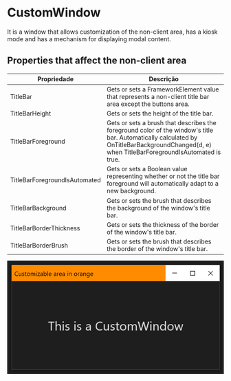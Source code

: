 ﻿# CustomWindow
It is a window that allows customization of the non-client area, has a kiosk mode and has a mechanism for displaying modal content.

## Properties that affect the non-client area


Propriedade | Descrição  
---- | ----
TitleBar | Gets or sets a FrameworkElement value that represents a non-client title bar area except the buttons area.
TitleBarHeight | Gets or sets the height of the title bar.
TitleBarForeground | Gets or sets a brush that describes the foreground color of the window's title bar. Automatically calculated by OnTitleBarBackgroundChanged(d, e) when TitleBarForegroundIsAutomated is true.
TitleBarForegroundIsAutomated | Gets or sets a Boolean value representing whether or not the title bar foreground will automatically adapt to a new background.
TitleBarBackground | Gets or sets the brush that describes the background of the window's title bar.
TitleBarBorderThickness | Gets or sets the thickness of the border of the window's title bar.
TitleBarBorderBrush | Gets or sets the brush that describes the border of the window's title bar.


![Custom Window V1 Customizable Area In Orange](../Images/CustomWindow%20v1%20Customizable%20area%20in%20orange.png)
